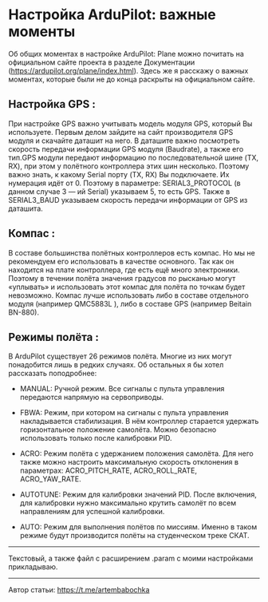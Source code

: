 # Настройка ArduPilot: важные моменты

Об общих моментах в настройке ArduPilot: Plane можно почитать на официальном сайте проекта в разделе Документации (https://ardupilot.org/plane/index.html). Здесь же я расскажу о важных моментах, которые были не до конца раскрыты на официальном сайте.

## **Настройка GPS** :

При настройке GPS важно учитывать модель модуля GPS, который Вы используете. Первым делом зайдите на сайт производителя GPS модуля и скачайте даташит на него. В даташите важно посмотреть скорость передачи информации GPS модуля (Baudrate), а также его тип.GPS модули передают информацию по последовательной шине (TX, RX), при этом у полётного контроллера этих шин несколько. Поэтому важно знать, к какому Serial порту (TX, RX) Вы подключаете. Их нумерация идёт от 0. Поэтому в параметре: SERIAL3_PROTOCOL (в данном случае 3 — ий Serial) указываем 5, то есть GPS. Также в SERIAL3_BAUD указываем скорость передачи информации от GPS из даташита.

## **Компас** :

В составе большинства полётных контроллеров есть компас. Но мы не рекомендуем его использовать в качестве основного. Так как он находится на плате контроллера, где есть ещё много электроники. Поэтому в течении полёта значения градусов по рысканью могут «уплывать» и использовать этот компас для полёта по точкам будет невозможно. Компас лучше использовать либо в составе отдельного модуля (например QMC5883L ), либо в составе GPS (например Beitain BN-880).

## **Режимы полёта** :

В ArduPilot существует 26 режимов полёта. Многие из них могут понадобится лишь в редких случаях. Об остальных я бы хотел рассказать поподробнее:

- MANUAL:
    Ручной режим. Все сигналы с пульта управления передаются напрямую на       сервоприводы.

- FBWA:
    Режим, при котором на сигналы с пульта управления накладывается стабилизация. В нём контроллер старается удержать горизонтальное положение самолёта. Можно безопасно использовать только после калибровки PID.

- ACRO:
    Режим полёта с удержанием положения самолёта. Для него также можно настроить максимальную скорость отклонения в параметрах: ACRO_PITCH_RATE, ACRO_ROLL_RATE, ACRO_YAW_RATE.

- AUTOTUNE:
    Режим для калибровки значений PID. После включения, для калибровки нужно максимально крутить самолёт по всем направлениям для успешной калибровки.

- AUTO:
    Режим для выполнения полётов по миссиям. Именно в таком режиме будут производится полёты на студенческом треке СКАТ.
___

Текстовый, а также файл с расширением .param с моими настройками прикладываю.   

___
Автор статьи: https://t.me/artembabochka